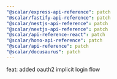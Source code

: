 ```yaml
---
"@scalar/express-api-reference": patch
"@scalar/fastify-api-reference": patch
"@scalar/nestjs-api-reference": patch
"@scalar/nextjs-api-reference": patch
"@scalar/api-reference-react": patch
"@scalar/hono-api-reference": patch
"@scalar/api-reference": patch
"@scalar/docusaurus": patch
---
```


feat: added oauth2 implicit login flow
